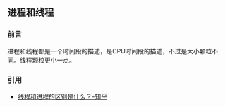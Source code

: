 ## 进程和线程

### 前言

进程和线程都是一个时间段的描述，是CPU时间段的描述，不过是大小颗粒不同。线程颗粒更小一点。

### 引用

- [线程和进程的区别是什么？-知乎](https://www.zhihu.com/question/25532384)
